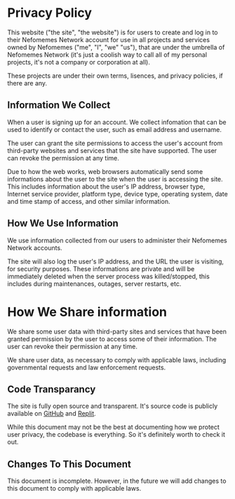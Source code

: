 # Privacy Policy

This website  ("the site", "the website") is for users to create and log in to their Nefomemes Network account for use in all projects and services owned by Nefomemes ("me", "I", "we" "us"), that are under the umbrella of Nefomemes Network (it's just a coolish way to call all of my personal projects, it's not a company or corporation at all). 

These projects are under their own terms, lisences, and privacy policies, if there are any.

## Information We Collect

When a user is signing up for an account. We collect infomation that can be used to identify or contact the user, such as email address and username.

The user can grant the site permissions to access the user's account from third-party websites and services that the site have supported. The user can revoke the permission at any time.

Due to how the web works, web browsers automatically send some informations about the user to the site when the user is accessing the site. This includes information about the user's IP address, browser type, Internet service provider, platform type, device type, operating system, date and time stamp of access, and other similar information. 

## How We Use Information

We use information collected from our users to administer their Nefomemes Network accounts. 

The site will also log the user's IP address, and the URL the user is visiting, for security purposes. These informations are private and will be immediately deleted when the server process was killed/stopped, this includes during maintenances, outages, server restarts, etc.

# How We Share information

We share some user data with third-party sites and services that have been granted permission by the user to access some of their information. The user can revoke their permission at any time.

We share user data, as necessary to comply with applicable laws, including governmental requests and law enforcement requests.


## Code Transparancy

The site is fully open source and transparent. It's source code is publicly available on [GitHub](https://github.com/Nefomemes/accounts) and [Replit](https://repl.it/@Nefomemes/accounts).

While this document may not be the best at documenting how we protect user privacy, the codebase is everything. So it's definitely worth to check it out.

## Changes To This Document

This document is incomplete. However, in the future we will add changes to this document to comply with applicable laws. 